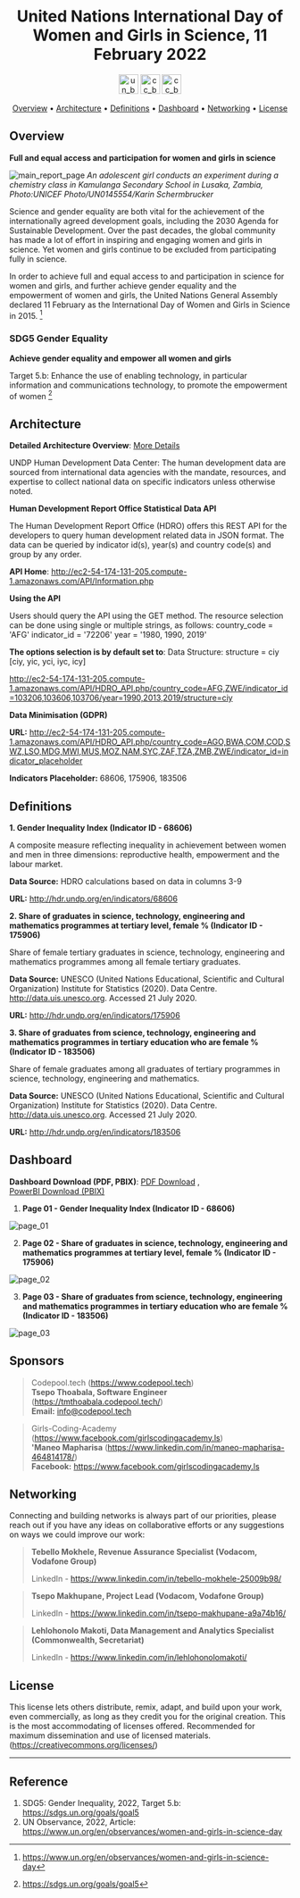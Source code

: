<h1 align="center">United Nations  International Day of Women and Girls in Science, 11 February 2022</a></h1>

<p align='center'>
<img src="03_Resources/badge_un_title.png" style="height:35px" alt="un_badge" border="0">
<img src="03_Resources/badge_sdg5_title.png" style="height:35px" alt="cc_badge" border="0">
<img src="03_Resources/badge_cc_title.png" style="height:35px" alt="cc_badge" border="0">
</p>
<p align="center">
  <a href="#overview">Overview</a> •
  <a href="#architecture">Architecture</a> •
  <a href="#definitions">Definitions</a> •
  <a href="#dashboard">Dashboard</a> •
  <a href="#networking">Networking</a> •
  <a href="#license">License</a>
</p>


## Overview

**Full and equal access and participation for women and girls in science**

<p>
<img src="https://www.un.org/sites/un2.un.org/files/styles/banner-image-style-27-10/public/women_and_girls_home.jpg?itok=bZ-id0tz" alt="main_report_page" border="0">
<em>An adolescent girl conducts an experiment during a chemistry class in Kamulanga Secondary School in Lusaka, Zambia,  Photo:UNICEF Photo/UN0145554/Karin Schermbrucker </em>
</p>
Science and gender equality are both vital for the achievement of the internationally agreed development goals, including the 2030 Agenda for Sustainable Development. Over the past decades, the global community  has made a lot of effort in inspiring and engaging women and girls in  science. Yet women and girls continue to be excluded from participating  fully in science.

In order to achieve full and equal access to and participation in  science for women and girls, and further achieve gender equality and the empowerment of women and girls, the United Nations General Assembly  declared 11 February as the International Day of Women and Girls in  Science in 2015. [^UN Observance]

### SDG5 Gender Equality

**Achieve gender equality and empower all women and girls**

Target 5.b: Enhance the use of enabling technology, in particular information and communications technology, to promote the empowerment of women [^Target 5.b]



## Architecture

**Detailed Architecture Overview**: <a href="02_ETL Architecture/README.md" target="_blank">More Details</a>

UNDP Human Development Data Center: The human development data are sourced from international data agencies with the mandate, resources, and expertise to collect national data on specific indicators unless otherwise noted.

**Human Development Report Office Statistical Data API**

The Human Development Report Office (HDRO) offers this REST API for the developers to query human development related data in JSON format. The data can be queried by indicator id(s), year(s) and country code(s) and group by any order. 

**API Home**: http://ec2-54-174-131-205.compute-1.amazonaws.com/API/Information.php

**Using the API**

Users should query the API using the GET method. The resource selection can be done using single or multiple strings, as follows: country_code = 'AFG' indicator_id = '72206' year = '1980, 1990, 2019'

**The options selection is by default set to**: Data Structure: structure = ciy [ciy, yic, yci, iyc, icy]

http://ec2-54-174-131-205.compute-1.amazonaws.com/API/HDRO_API.php/country_code=AFG,ZWE/indicator_id=103206,103606,103706/year=1990,2013,2019/structure=ciy

**Data Minimisation (GDPR)**

**URL:** http://ec2-54-174-131-205.compute-1.amazonaws.com/API/HDRO_API.php/country_code=AGO,BWA,COM,COD,SWZ,LSO,MDG,MWI,MUS,MOZ,NAM,SYC,ZAF,TZA,ZMB,ZWE/indicator_id=indicator_placeholder

**Indicators Placeholder:** 68606, 175906, 183506



## Definitions

**1. Gender Inequality Index (Indicator ID - 68606)**

A composite measure reflecting inequality in achievement between women  and men in three dimensions: reproductive health, empowerment and the  labour market.

**Data Source:** HDRO calculations based on data in columns 3-9

**URL:** http://hdr.undp.org/en/indicators/68606

**2. Share of graduates in science, technology, engineering and mathematics programmes at tertiary level, female % (Indicator ID - 175906)**

Share of female tertiary graduates in science, technology, engineering  and mathematics programmes among all female tertiary graduates.

**Data Source:** UNESCO (United Nations Educational, Scientific and  Cultural Organization) Institute for Statistics (2020). Data Centre.  http://data.uis.unesco.org. Accessed 21 July 2020.

**URL:** http://hdr.undp.org/en/indicators/175906

**3. Share of graduates from science, technology, engineering and mathematics programmes in tertiary education who are female % (Indicator ID - 183506)**

Share of female graduates among all graduates of tertiary programmes in science, technology, engineering and mathematics.

**Data Source:** UNESCO (United Nations Educational, Scientific and  Cultural Organization) Institute for Statistics (2020). Data Centre.  http://data.uis.unesco.org. Accessed 21 July 2020.

**URL:** http://hdr.undp.org/en/indicators/183506



## Dashboard

**Dashboard Download (PDF, PBIX)**: <a href="International Day of Women and Girls in Science - SDG5 (A_RES_70_212-11022022).pdf">PDF Download</a> , <a href="International Day of Women and Girls in Science - SDG5 (A_RES_70_212-11022022).pbix">PowerBI Download (PBIX)</a>

1. **Page 01 - Gender Inequality Index (Indicator ID - 68606)**

<img src="03_Resources/page_01.png" alt="page_01" border="0">


2. **Page 02 - Share of graduates in science, technology, engineering and mathematics programmes at tertiary level, female % (Indicator ID - 175906)**

<img src="03_Resources/page_02.png" alt="page_02" border="0">

3. **Page 03 - Share of graduates from science, technology, engineering and mathematics programmes in tertiary education who are female % (Indicator ID - 183506)**

<img src="03_Resources/page_03.png" alt="page_03" border="0">

## Sponsors

> Codepool.tech (https://www.codepool.tech) <br/>
> **Tsepo Thoabala, Software Engineer** (https://tmthoabala.codepool.tech/) <br/>
> **Email:** info@codepool.tech

> Girls-Coding-Academy (https://www.facebook.com/girlscodingacademy.ls) <br/>
> **'Maneo Mapharisa** (https://www.linkedin.com/in/maneo-mapharisa-464814178/)<br/>
> **Facebook:** https://www.facebook.com/girlscodingacademy.ls



## Networking

Connecting and building networks is always part of our priorities, please reach out if you have any ideas on collaborative efforts or any suggestions on ways we could improve our work: 

> **Tebello Mokhele, Revenue Assurance Specialist (Vodacom, Vodafone Group)**
>
> LinkedIn - https://www.linkedin.com/in/tebello-mokhele-25009b98/

>  **Tsepo Makhupane, Project Lead (Vodacom, Vodafone Group)**
>
> LinkedIn - https://www.linkedin.com/in/tsepo-makhupane-a9a74b16/

> **Lehlohonolo Makoti, Data Management and Analytics Specialist (Commonwealth, Secretariat)**
>
> LinkedIn - https://www.linkedin.com/in/lehlohonolomakoti/



## License

This license lets others distribute, remix, adapt, and build upon your  work, even commercially, as long as they credit you for the original  creation. This is the most accommodating of licenses offered.  Recommended for maximum dissemination and use of licensed materials. (https://creativecommons.org/licenses/)



____

## **Reference**

1. SDG5: Gender Inequality, 2022, Target 5.b: https://sdgs.un.org/goals/goal5
2. UN Observance, 2022, Article: https://www.un.org/en/observances/women-and-girls-in-science-day





<!--Footnotes-->

[^Target 5.b]: https://sdgs.un.org/goals/goal5

[^UN Observance]: https://www.un.org/en/observances/women-and-girls-in-science-day

<!-- Profile Links -->

[linkedin]: https://www.linkedin.com/in/lehlohonolomakoti/
[github]: https://www.github.com/lmakoti/
[facebook]: https://www.facebook.com/lmakoti/

<!-- Shields Profile Links -->

[linkedinbadge]: https://img.shields.io/badge/-uditkumarchatterjee-0e76a8?style=flat&labelColor=0e76a8&logo=linkedin&logoColor=white



















